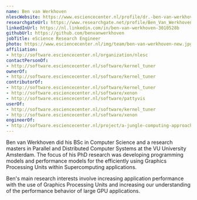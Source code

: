 ```yaml
---
name: Ben van Werkhoven
nlescWebsite: https://www.esciencecenter.nl/profile/dr.-ben-van-werkhoven
researchgateUrl: https://www.researchgate.net/profile/Ben_Van_Werkhoven
linkedInUrl: https://nl.linkedin.com/in/ben-van-werkhoven-3010528b
githubUrl: https://github.com/benvanwerkhoven
jobTitle: eScience Research Engineer
photo: https://www.esciencecenter.nl/img/team/ben-van-werkhoven-new.jpg
affiliation:
- http://software.esciencecenter.nl/organization/nlesc
contactPersonOf:
- http://software.esciencecenter.nl/software/kernel_tuner
ownerOf:
- http://software.esciencecenter.nl/software/kernel_tuner
contributorOf:
- http://software.esciencecenter.nl/software/kernel_tuner
- http://software.esciencecenter.nl/software/xenon
- http://software.esciencecenter.nl/software/pattyvis
userOf:
- http://software.esciencecenter.nl/software/kernel_tuner
- http://software.esciencecenter.nl/software/xenon
engineerOf:
- http://software.esciencecenter.nl/project/a-jungle-computing-approach-to-large-scale-online-forensic-analysis
---
```

Ben van Werkhoven did his BSc in Computer Science and a research masters in Parallel and Distributed Computer Systems at the VU University Amsterdam. The focus of his PhD research was developing programming models and performance models for the efficiently using Graphics Processing Units within Supercomputing applications.

Ben's main research interests involve increasing application performance with the use of Graphics Processing Units and increasing our understanding of the performance behavior of large GPU applications.
